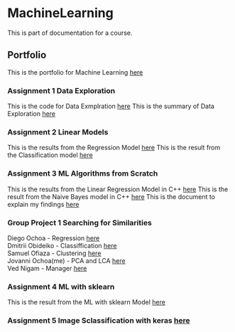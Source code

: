 # MachineLearning
This is part of documentation for a course.

## Portfolio

This is the portfolio for Machine Learning [here](portfolio.pdf) 

### Assignment 1 Data Exploration
This is the code for Data Exmplration [here](DataExploration.cpp) 
This is the summary of Data Exploration [here](DataExploration.pdf)

### Assignment 2 Linear Models
This is the results from the Regression Model [here](Regression.pdf) 
This is the result from the Classification model [here](Classification.pdf) 

### Assignment 3 ML Algorithms from Scratch
This is the results from the Linear Regression Model in C++ [here](LinearRegression.cpp) 
This is the result from the Naive Bayes model in C++ [here](NaiveBayes.cpp) 
This is the document to explain my findings [here](LinearAndBayes.pdf) 

### Group Project 1 Searching for Similarities
Diego Ochoa - Regression [here](SFSRegression) <br />
Dmitrii Obideiko - Classiffication [here](clustering2.pdf) <br />
Samuel Ofiaza - Clustering [here](Clustering.pdf) <br />
Jovanni Ochoa(me) - PCA and LCA [here](PCA_and_LDA.pdf) <br />
Ved Nigam - Manager [here](Searching_For_Similarities.pdf)

### Assignment 4 ML with sklearn
This is the result from the ML with sklearn Model [here](ML_with_sklearn.ipynb-Colaboratory.pdf)

### Assignment 5 Image Sclassification with keras [here](ImageClassification.pdf)
